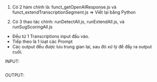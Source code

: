 1. Có 2 hàm chính là: funct_getOpenAIResponse.js và funct_extendTranscriptionSegment.js
=> Viết lại bằng Python 

2. Có 3 thao tác chính: runDetectAll.js, runExtendAll.js, và runSugScoringAll.js
- Đều từ 1 Transcriptions input đầu vào. 
- Tiếp theo là 1 loạt các Prompt 
- Các output đều được lưu trung gian lại, sau đó xử lý để đẩy ra output cuối. 


INPUT:

```
```

OUTPUT: 
```

```